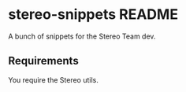 # stereo-snippets README

A bunch of snippets for the Stereo Team dev.

## Requirements

You require the Stereo utils.